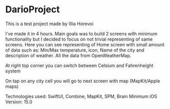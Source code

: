 # DarioProject

This is a test project made by Illia Horevoi

I've made it in 4 hours. Main goals was to build 2 screens with minimum functionality but I decided to focus on not trivial representing of same screens.
Here you can see representing of Home screen with small amount of data such as: Min/Max temperature, icon, Name of the city and description of weather. All the data from OpenWeatherMap.

At right top corner you can switch between Celsium and Fahrenheight system

On tap on any city cell you will go to next screen with map (MapKit/Apple maps)

Technologies used: SwiftUI, Combine, MapKit, SPM, Brain
Minimum iOS Version: 15.0
